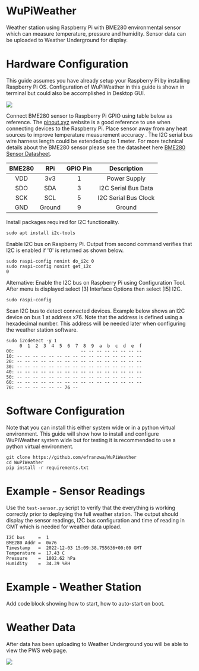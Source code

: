 # WuPiWeather

Weather station using Raspberry Pi with BME280 environmental sensor which can measure temperature, pressure and humidity. Sensor data can be uploaded to Weather Underground for display.

# Hardware Configuration

This guide assumes you have already setup your Raspberry Pi by installing Raspberry Pi OS. Configuration of WuPiWeather in this guide is shown in terminal but could also be accomplished in Desktop GUI.

![](../images/RaspberryPi_Model_4B.png)

Connect BME280 sensor to Raspberry Pi GPIO using table below as reference. The [pinout.xyz](https://pinout.xyz/# "https://pinout.xyz/#") website is a good reference to use when connecting devices to the Raspberry Pi. Place sensor away from any heat sources to improve temperature measurement accuracy .  The I2C serial bus wire harness length could be extended up to 1 meter. For more technical details about the BME280 sensor please see the datasheet here [BME280 Sensor Datasheet](https://www.bosch-sensortec.com/media/boschsensortec/downloads/product_flyer/bst-bme280-fl000.pdf "https://www.bosch-sensortec.com/media/boschsensortec/downloads/product_flyer/bst-bme280-fl000.pdf").

| BME280 | RPi    | GPIO Pin | Description          |
| :----: | :----: | :----:   | :----:               |
| VDD    | 3v3    | 1        | Power Supply         |
| SDO    | SDA    | 3        | I2C Serial Bus Data  |
| SCK    | SCL    | 5        | I2C Serial Bus Clock |
| GND    | Ground | 9        | Ground               |

Install packages required for I2C functionality.

```
sudo apt install i2c-tools
``` 

Enable I2C bus on Raspberry Pi. Output from second command verifies that I2C is enabled if '0' is returned as shown below.

```
sudo raspi-config nonint do_i2c 0
sudo raspi-config nonint get_i2c
0
```

Alternative: Enable the I2C bus on Raspberry Pi using Configuration Tool. After menu is displayed select [3] Interface Options then select [I5] I2C.

```
sudo raspi-config
```

Scan I2C bus to detect connected devices. Example below shows an I2C device on bus 1 at address x76. Note that the address is defined using a hexadecimal number.  This address will be needed later when configuring the weather station software.

```
sudo i2cdetect -y 1
     0  1  2  3  4  5  6  7  8  9  a  b  c  d  e  f
00:                         -- -- -- -- -- -- -- -- 
10: -- -- -- -- -- -- -- -- -- -- -- -- -- -- -- -- 
20: -- -- -- -- -- -- -- -- -- -- -- -- -- -- -- -- 
30: -- -- -- -- -- -- -- -- -- -- -- -- -- -- -- -- 
40: -- -- -- -- -- -- -- -- -- -- -- -- -- -- -- -- 
50: -- -- -- -- -- -- -- -- -- -- -- -- -- -- -- -- 
60: -- -- -- -- -- -- -- -- -- -- -- -- -- -- -- -- 
70: -- -- -- -- -- -- 76 --
```

# Software Configuration

Note that you can install this either system wide or in a python virtual environment. This guide will show how to install and configure WuPiWeather system wide but for testing it is recommended to use a python virtual environment. 

```
git clone https://github.com/efranzwa/WuPiWeather
cd WuPiWeather
pip install -r requirements.txt
```

# Example - Sensor Readings

Use the `test-sensor.py` script to verify that the everything is working correctly prior to deploying the full weather station. The output should display the sensor readings, I2C bus configuration and time of reading in GMT which is needed for weather data upload.

```
I2C bus     =  1
BME280 Addr =  0x76
Timestamp   =  2022-12-03 15:09:38.755636+00:00 GMT
Temperature =  17.43 C
Pressure    =  1002.62 hPa
Humidity    =  34.39 %RH
```

# Example - Weather Station

Add code block showing how to start, how to auto-start on boot.

# Weather Data

After data has been uploading to Weather Underground you will be able to view the PWS web page.

![](../images/weather-data.png)